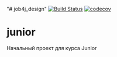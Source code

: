 "# job4j_design" 
[![Build Status](https://travis-ci.org/EkaterinaKalashnikova/job4j_design.svg?branch=master)](https://travis-ci.org/EkaterinaKalashnikova/job4j_design)
[![codecov](https://codecov.io/gh/EkaterinaKalashnikova/job4j_design/branch/master/graph/badge.svg)](https://codecov.io/gh/EkaterinaKalashnikova/job4j_design)
# junior
Начальный проект для курса Junior
